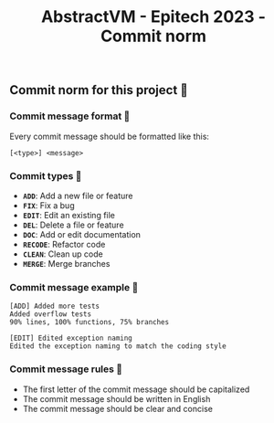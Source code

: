 <h1 align="center">
AbstractVM - Epitech 2023 - Commit norm
</h1>

</br>

## Commit norm for this project 📝

### Commit message format 📜

Every commit message should be formatted like this:

```
[<type>] <message>
```

### Commit types 📌

- **`ADD`**: Add a new file or feature
- **`FIX`**: Fix a bug
- **`EDIT`**: Edit an existing file
- **`DEL`**: Delete a file or feature
- **`DOC`**: Add or edit documentation
- **`RECODE`**: Refactor code
- **`CLEAN`**: Clean up code
- **`MERGE`**: Merge branches

### Commit message example 📄

```
[ADD] Added more tests
Added overflow tests
90% lines, 100% functions, 75% branches
```

```
[EDIT] Edited exception naming
Edited the exception naming to match the coding style
```

### Commit message rules 📏

- The first letter of the commit message should be capitalized
- The commit message should be written in English
- The commit message should be clear and concise
